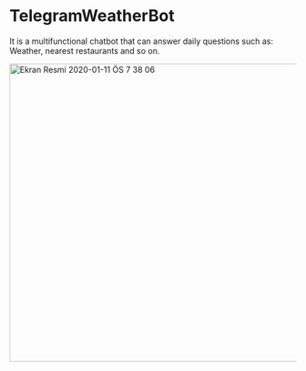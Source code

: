 # TelegramWeatherBot
It is a multifunctional chatbot that can answer daily questions such as: Weather, nearest restaurants and so on.


<img width="523" alt="Ekran Resmi 2020-01-11 ÖS 7 38 06" src="https://user-images.githubusercontent.com/46044317/72760957-7dac0400-3beb-11ea-9256-3aa380a75c4b.png">

